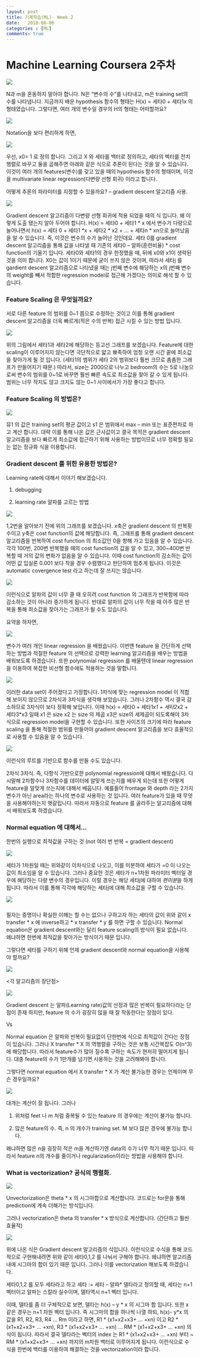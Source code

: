 ```yaml
---
layout: post
title: 기계학습(ML)- Week 2
date:   2018-08-06
categories : [ML]
comments: true
---
```

# Machine Learning Coursera 2주차 


![ ](https://user-images.githubusercontent.com/51018265/71775466-a49bf080-2fc4-11ea-876f-886c0da3c724.png)

N과 m을 혼동하지 말아야 합니다. N은 “변수의 수”를 나타내고, m은 training set의 수를 나타냅니다. 지금까지 배운 hypothesis 함수의 형태는 H(x) = 세타0 + 세타1x 의 형태였습니다.
그렇다면, 여러 개의 변수일 경우의 H의 형태는 어떠할까요?


![ ](https://user-images.githubusercontent.com/51018265/71775467-a49bf080-2fc4-11ea-9b9e-d34092af9bf9.png)

Notation을 보다 편리하게 하면,

![ ](https://user-images.githubusercontent.com/51018265/71775468-a5348700-2fc4-11ea-947b-1db4bf1e209e.png)

우선, x0= 1 로 정의 합니다. 그리고 X 와 세타를 백터로 정의하고, 세타의 벡터를 전치행렬로 바꾸고 둘을 곱해주면 아래와 같은 식으로 추론이 된다는 것을 알 수 있습니다. 이것이 여러 개의 features(변수)를 갖고 있을 때의 hypothesis 함수의 형태이며,
이것을 multivariate linear regression(다변량 선형 회귀) 이라고 합니다.


어떻게 추론의 파라미터를 지정할 수 있을까요? – gradient descent 알고리즘 사용.

![ ](https://user-images.githubusercontent.com/51018265/71775469-a5348700-2fc4-11ea-9a82-2929c2865a6e.png)

Gradient descent 알고리즘이 다변량 선형 회귀에 적용 되었을 때의 식 입니다. 왜 이렇게 도출 됐는지 알아 두어야 합니다. H(x) = 세타0 + 세타1 * x 에서 
변수가 다량으로 늘어나면서 h(x) = 세타 0 + 세타1 *x + 세타2 * x2 + … + 세타n * xn으로 늘어났음을 알 수 있습니다. 즉, 이것은 변수의 수가 늘어난 것인데요.
세타 0를 gradient descent 알고리즘을 통해 값을 나타낼 때 기존의 세타0 – 알파(훈련비율) * cost function의 기울기 입니다. 세타0와 세타1의 경우 한정했을 때, 뒤에 x0와 x1이 생략된 것을 의미 합니다.
X0는 값이 1이기 때문에 굳이 쓰지 않은 것이며, 따라서 세타j 를 gardient descent 알고리즘으로 나타냈을 때는 j번째 변수에 해당하는 x의 j번째 변수의 weight를 빼서 적합한 regression model로 접근해 가겠다는 의미로 해석 할 수 있습니다.

### Feature Scaling 은 무엇일까요? 
서로 다른 feature 의 범위를 0~1 쯤으로 수정하는 것이고 이를 통해 gradient descent 알고리즘을 더욱 빠르게(적은 수의 반복) 접근 시킬 수 있는 방법 입니다.

![ ](https://user-images.githubusercontent.com/51018265/71775470-a5348700-2fc4-11ea-86b5-0d25f0bee10b.png)

위의 그림에서 세타1과 세타2에 해당하는 등고선 그래프를 보겠습니다. Feature에 대한 scaling이 이루어지지 않는다면 극단적으로 얇고 뾰족하여 엄청 오랜 시간 끝에 최소값을 찾아가게 될 것 입니다. (세타1의 범위가 세타 2의 범위보다 훨씬 크므로 촘촘한 그래프가 만들어지기 때문.)
따라서, size는 2000으로 나누고 bedroom의 수는 5로 나눔으로써 변수의 범위를 0~1로 바꾸면 훨씬 빠른 속도로 최소값을 찾아 갈 수 있게 됩니다. 범위는 너무 작지도 않고 크지도 않는 0~1 사이에서가 가장 좋다고 합니다.


### Feature Scaling 의 방법은?

![ ](https://user-images.githubusercontent.com/51018265/71775471-a5348700-2fc4-11ea-8875-3d78f6469426.png)

뮤1 의 값은 training set의 평균 값이고 s1 은 범위에서 max – min 또는 표준편차로 하고 계산 합니다. 대략 이를 통해 나온 값은 근사값이고 결국 목적은 gradient descent 알고리즘을 보다 빠르게 최소값에 접근하기 위해 사용하는 방법이므로 너무 정확할 필요는 없는 정규화 식을 이용합니다.

### Gradient descent 를 위한 유용한 방법은?

Learning rate에 대해서 이야기 해보겠습니다.

1. debugging

2. learning rate 알파를 고르는 방법

![ ](https://user-images.githubusercontent.com/51018265/71775472-a5cd1d80-2fc4-11ea-8c23-819b4298d4b6.png)

1,2번을 알아보기 전에 위의 그래프를 보겠습니다. x축은 gradient descent 의 반복횟수이고 y축은 cost function의 값에 해당합니다. 즉, 그래프를 통해 gradient descent 알고리즘을 반복하여 cost function 의 최소값인 0을 향해 가고 있음을 알 수 있습니다. 각각 100번, 200번 반복했을 때의 cost function의 값을 알 수 있고, 300~400번 반복할 때 거의 값의 변화가 없음을 알 수 있습니다.
이때 cost function의 감소하는 값이 어떤 값 입실론 0.001 보다 작을 경우 수렴했다고 판단하여 멈추게 됩니다. 이것은 automatic covergence test 라고 하는데 잘 쓰지는 않습니다.

![ ](https://user-images.githubusercontent.com/51018265/71775473-a5cd1d80-2fc4-11ea-9baf-de32fe53a9b5.png)

이런식으로 알파의 값이 너무 클 때 오히려 cost function 의 그래프가 반복함에 따라 감소하는 것이 아니라 증가하게 됩니다. 반대로 알파의 값이 너무 작을 때 아주 많은 반복을 통해
최소값을 찾아가는 그래프가 될 수도 있습니다.

요약을 하자면,

![ ](https://user-images.githubusercontent.com/51018265/71775474-a5cd1d80-2fc4-11ea-8b67-57d7e798a0d3.png)


변수가 여러 개인 linear regression 을 배웠습니다. 이번엔 feature 을 간단하게 선택하는 방법과 적절한 feature 의 선택으로 강력한 learning 알고리즘을 배우는 방법을 배워보도록 하겠습니다.
또한 polynomial regression 를 배울텐데 linear regression 을 이용하여 복잡한 비선형 함수에도 적용하는 것을 말합니다.

![ ](https://user-images.githubusercontent.com/51018265/71775475-a665b400-2fc4-11ea-8193-0d889b153328.png)

이러한 data set이 주어졌다고 가정합니다. 1차식에 맞는 regression model 이 적합해 보이지 않으므로 2차식과 3차식을 생각해 보았습니다. 그러나 2차함수 역시 결국 감소하므로 3차식이 보다 정확해 보입니다. 
이때 h(x) = 세타0 + 세타1*x1 + 세타2*x2 + 세타3*x3 일때 x1 은 size x2 는 size 의 제곱 x3은 size의 세제곱이 되도록해야 3차식으로 regression model을 구현할 수 있습니다. 
또한 사이즈의 크기에 따라 feature scaling 을 통해 적절한 범위를 만들어야 gradient descent 알고리즘을 보다 효율적으로 사용할 수 있음을 알 수 있습니다.

![ ](https://user-images.githubusercontent.com/51018265/71775476-a665b400-2fc4-11ea-86d4-f410d59fb72a.png)

이런식의 루트를 기반으로 함수를 만들 수도 있습니다.


2차식 3차식. 즉, 다항식 기반으로한 polynomial regression에 대해서 배웠습니다. 다시말해 2차함수나 3차함수를 데이터에 알맞게 쓰는지를 배우게 되는데
또한 어떻게 feature을 알맞게 쓰는지에 대해서 배웁니다. 예를들어 frontage 와 depth 라는 2가지 변수가 아닌 area라는 하나의 변수로 사용하는 것 입니다.
여러 feature가 있을 때 무엇을 사용해야하는지 헷갈립니다. 따라서 자동으로 feature 를 골라주는 알고리즘에 대해서 배워보도록 하겠습니다.

### Normal equation 에 대해서…
한번의 실행으로 최적값을 구하는 것 (not 여러 번 반복 = gradient descent)

![ ](https://user-images.githubusercontent.com/51018265/71775477-a665b400-2fc4-11ea-88c1-7fea4ebf8649.png)

세타가 1차원일 때는 위와같이 이차식으로 나오고, 이를 미분하여 세타가 =0 이 나오는 값이 최소임을 알 수 있습니다. 그러나 중요한 것은 세타가 n+1차원 파라미터 벡터일 경우에 해당하는
다량 변수의 경우입니다. 이럴 경우는 해당 세타j에 대하여 *편미분*을 하게 됩니다. 따라서 이를 통해 각각에 해당하는 세타j에 대해 최소값을 구할 수 있습니다.

![ ](https://user-images.githubusercontent.com/51018265/71775478-a665b400-2fc4-11ea-8c42-afbad01f3fd2.png)

### <normal equation>

필자는 증명이나 확실한 이해는 할 수는 없으나 구하고자 하는 세타의 값이 위와 같이 x transfer * x 에 inverse하고 * x transfer * y 를 하면 구할 수 있습니다.
Normal equation은 gradient descent와는 달리 feature scaling의 방식이 필요 없습니다. 왜냐하면 한번에 최적값을 찾아가는 방식이기 때문 입니다.


그렇다면 세타를 구하기 위해 언제 gradient descent와 normal equation을 사용해야 할까요?

![ ](https://user-images.githubusercontent.com/51018265/71775479-a6fe4a80-2fc4-11ea-858c-a9c0e46bc433.png)

<각 알고리즘의 장단점>

![ ](https://user-images.githubusercontent.com/51018265/71775480-a6fe4a80-2fc4-11ea-9606-74a431ae5b96.png)

Gradient descent 는 알파(Learning rate)값의 선정과 많은 반복이 필요하다라는 단점이 존재 하지만, feature 의 수가 굉장히 많을 때 잘 작동한다는 장점이 있다.

Vs

Normal equation 은 알파와 반복이 필요없이 단한번에 식으로 최적값이 간다는 장점이 있습니다. 그러나 X transfer * X 의 역행렬을 구하는 것은 보통 시간복잡도 O(n^3)에 해당합니다.
따라서 feature수가 많아 질수록 구하는 속도가 현저히 떨어지게 됩니다. 대충 feature의 수가 1만개를 넘기면 사용하는 것을 고려해봐야 합니다.

그렇다면 normal equation 에서 X transfer * X 가 계산 불가능한 경우는 언제이며 무슨 경우일까요?

![ ](https://user-images.githubusercontent.com/51018265/71775481-a6fe4a80-2fc4-11ea-8d94-19158a2ce6e3.png)

대개는 계산이 잘 됩니다. 그러나

1. 위처럼 feet 나 m 처럼 중복될 수 있는 feature 의 경우에는 계산이 불가능 합니다.

2. 많은 feature의 수. 즉, n 의 개수가 training set. M 보다 많은 경우에 불가능 합니다.

왜냐하면 많은 n을 굉장히 적은 m을 계산하기엔 data의 수가 너무 적기 때문 입니다. 따라서 feature n의 개수를 줄이거나 regularization이라는 방법을 사용해야 합니다.

### What is vectorization? 공식의 행렬화.

![ ](https://user-images.githubusercontent.com/51018265/71775482-a6fe4a80-2fc4-11ea-9d82-19567fe39335.png)

Unvectorization은 theta * x 의 시그마합으로 계산합니다. 코드로는 for문을 통해 prediction에 계속 더해가는 방식입니다.

그러나 vectorization은 theta 의 transfer * x 방식으로 계산합니다. (간단하고 훨씬 효율적)

![ ](https://user-images.githubusercontent.com/51018265/71775483-a796e100-2fc4-11ea-86d7-27310c26ceef.png)


위에 나온 식은 Gradient descent 알고리즘의 식입니다. 이런식으로 수식을 통해 코드적으로 구현해내려면 위와 같이 세타0,1,2 를 나눠서 구해야 합니다.
왜냐하면 알고리즘 내에 시그마의 합이 있기 때문 입니다. 그러나 이를 vectorization 해보도록 하겠습니다.


세타0,1,2 를 모두 세타라고 하고 세타 := 세타 – 알파* 델타라고 정의할 때, 세타는 n+1 벡터이고 알파는 스칼라 실수이며, 델타역시 n+1 벡터 입니다.

이때, 델타를 좀 더 구체적으로 보면, 델타는 h(x) – y * x 의 시그마 합 입니다. 또한 x 같은 경우는 n+1 차원 벡터 입니다. 즉 시그마의 합을 하나씩 나열 하되, h(x)- y*x 의 값을 R1, R2, R3, R4 … Rm 이라고 하면, R1 * (x1+x2+x3+ … +xn) 이고 R2 * (x1+x2+x3+ … +xn), R3 * (x1+x2+x3+ … +xn) … RM * (x1+x2+x3+ … +xn) 의 식이 됩니다.
따라서 결국 델타라는 벡터의 index 는 R1 * (x1+x2+x3+ … +xn) 부터 ~ RM * (x1+x2+x3+ … +xn) 까지의 m차원 백터로 이루어지게 됩니다. 이런식으로 수식을 한번에 백터를 이용하여 해결하는 것을 vectorization이라 합니다.
